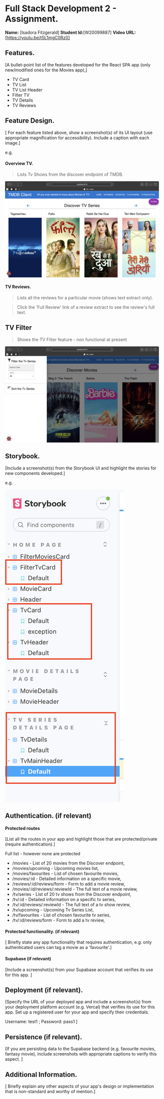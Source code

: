 # Full Stack Development 2 - Assignment.

__Name:__ [Isadora Fitzgerald]
__Student Id:__[W20099887]
__Video URL:__[https://youtu.be/t5L1mgC0Rz0]


## Features.

[A bullet-point list of the features developed for the React SPA app (only new/modified ones for the Movies app),]

+ TV Card
+ TV List
+ TV List Header
+ Filter TV 
+ TV Details
+ TV Reviews

## Feature Design.

[ For each feature listed above, show a screenshot(s) of its UI layout (use appropriate magnification for accessibility). Include a caption with each image.]

e.g. 

#### Overview TV.

> Lists Tv Shows from the discover endpoint of TMDB.

![List of Tv Shows][image1]

#### TV Reviews.

> Lists all the reviews for a particular movie (shows text extract only).



> Click the 'Full Review' link of a review extract to see the review's full text. 



## TV Filter

> Shows the TV Filter feature - non functional at present

![TV Filter Feature][image2]

## Storybook.

[Include a screenshot(s) from the Storybook UI and highlight the stories for new components developed.]

e.g.

![Highlighted Storybook][image3]

## Authentication. (if relevant)

#### Protected routes 

[List all the routes in your app and highlight those that are protected/private (require authentication).]

Full list - however none are protected

+ /movies - List of 20 movies from the Discover endpoint,
+ /movies/upcoming - Upcoming movies list,
+ /movies/favourites - List of chosen favourite movies,
+ /movies/:id - Detailed information on a specific movie,
+ /reviews/:id/reviews/form - Form to add a movie review,
+ /movies/:id/reviews/:reviewId - The full text of a movie review,
+ /tv/series  - List of 20 tv shows from the Discover endpoint,
+ /tv/:id - Detailed information on a specific tv series,
+ /tv/:id/reviews/:reviewId - The full text of a tv show review,
+ /tv/upcoming - Upcoming Tv Series List,
+ /tv/favourites - List of chosen favourite tv series,
+ /tv/:id/reviews/form - Form to add a tv review,

#### Protected functionality. (if relevant)

[ Briefly state any app functionality that requires authentication, e.g. only authenticated users can tag a movie as a 'favourite'.]

#### Supabase (if relevant)

[Include a screenshot(s) from your Supabase account that verifies its use for this app. ]

## Deployment (if relevant).

[Specify the URL of your deployed app and include a screenshot(s) from your deployment platform account (e.g. Vercal) that verifies its use for this app. Set up a registered user for your app and specify their credentials.

Username: test1 ; Password: pass1
]

## Persistence (if relevant).

[If you are persisting data to the Supabase backend (e.g. favourite movies, fantasy movie), include screenshots with appropriate captions to verify this aspect. ]

## Additional Information.

[ Briefly explain any other aspects of your app's design or implementation that is non-standard and worthy of mention.]

[image1]: ./images/Image1.png
[image2]: ./images/Image2.png
[image3]: ./images/Image3.png